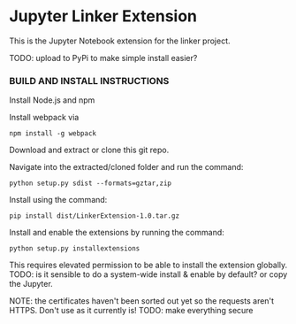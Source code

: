 # Jupyter Linker Extension

This is the Jupyter Notebook extension for the linker project.

TODO: upload to PyPi to make simple install easier?

### BUILD AND INSTALL INSTRUCTIONS

Install Node.js and npm

Install webpack via

`npm install -g webpack`

Download and extract or clone this git repo.

Navigate into the extracted/cloned folder and run the command:

`python setup.py sdist --formats=gztar,zip`

Install using the command:

`pip install dist/LinkerExtension-1.0.tar.gz`


Install and enable the extensions by running the command:

`python setup.py installextensions`

This requires elevated permission to be able to install the extension globally. TODO: is it sensible to do a system-wide install & enable by default? or copy the Jupyter.

NOTE: the certificates haven't been sorted out yet so the requests aren't HTTPS. Don't use as it currently is! TODO: make everything secure 